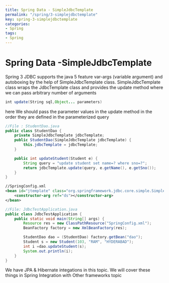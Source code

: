 ```yaml
---
title: Spring Data - SimpleJdbcTemplate
permalink: "/spring/3-simplejdbctemplate"
key: spring-3-simplejdbctemplate
categories:
- Spring
tags:
- Spring
---
```


Spring Data -SimpleJdbcTemplate 
=======================

Spring 3 JDBC supports the java 5 feature var-args (variable argument) and
autoboxing by the help of SimpleJdbcTemplate class. SimpleJdbcTemplate class
wraps the JdbcTemplate class and provides the update method where we can pass
arbitrary number of arguments
```java
int update(String sql,Object... parameters)
```


here We should pass the parameter values in the update method in the order they
are defined in the parameterized query

```java
//File : StudentDao.java
public class StudentDao {
	private SimpleJdbcTemplate jdbcTemplate;
	public StudentDao(SimpleJdbcTemplate jdbcTemplate) {		
		this.jdbcTemplate = jdbcTemplate;
	}

	public int updateStudent(Student e) {
		String query = "update student set name=? where sno=?";
		return jdbcTemplate.update(query, e.getName(), e.getSno());
	}
}
```


```xml
//SpringConfig.xml	
<bean id="jtemplate" class="org.springframework.jdbc.core.simple.SimpleJdbcTemplate">
	<constructor-arg ref="ds"></constructor-arg>
</bean>
```

```java
//File: JdbcTestApplication.java
public class JdbcTestApplication {
	public static void main(String[] args) {
		Resource res = new ClassPathResource("SpringConfig.xml");
		BeanFactory factory = new XmlBeanFactory(res);

		StudentDao dao = (StudentDao) factory.getBean("dao");
		Student s = new Student(103, "RAM", "HYDERABAD");
		int i =dao.updateStudent(s);
		System.out.println(i);
	}
}
```

We have JPA & Hibernate integations in this topic. We will cover these things in
Spring Integration with Other frameworks topic
